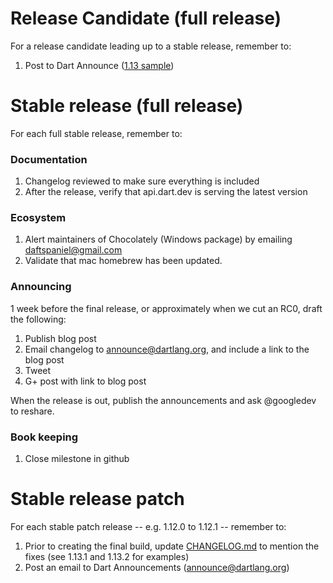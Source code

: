 # Release Candidate (full release)

For a release candidate leading up to a stable release, remember to:

1. Post to Dart Announce ([1.13 sample](https://groups.google.com/a/dartlang.org/forum/#!topic/announce/_d8SpOQX6jE))

# Stable release (full release)

For each full stable release, remember to:

### Documentation
1. Changelog reviewed to make sure everything is included
1. After the release, verify that api.dart.dev is serving the latest version

### Ecosystem
1. Alert maintainers of Chocolately (Windows package) by emailing daftspaniel@gmail.com
1. Validate that mac homebrew has been updated.

### Announcing

1 week before the final release, or approximately when we cut an RC0,
draft the following:

1. Publish blog post
1. Email changelog to announce@dartlang.org, and include a link to the blog post
1. Tweet
1. G+ post with link to blog post

When the release is out, publish the announcements and ask @googledev to reshare.

### Book keeping

1. Close milestone in github

# Stable release patch 

For each stable patch release -- e.g. 1.12.0 to 1.12.1 -- remember to:

1. Prior to creating the final build, update [CHANGELOG.md](https://github.com/dart-lang/sdk/blob/master/CHANGELOG.md) to mention the fixes (see 1.13.1 and 1.13.2 for examples)
1. Post an email to Dart Announcements ([announce@dartlang.org](https://groups.google.com/a/dartlang.org/forum/#!forum/announce))

